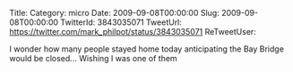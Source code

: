 Title: 
Category: micro
Date: 2009-09-08T00:00:00
Slug: 2009-09-08T00:00:00
TwitterId: 3843035071
TweetUrl: https://twitter.com/mark_philpot/status/3843035071
ReTweetUser: 

I wonder how many people stayed home today anticipating the Bay Bridge would be closed... Wishing I was one of them